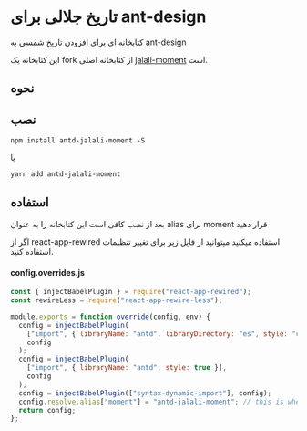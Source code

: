 # تاریخ جلالی برای ant-design

کتابخانه ای برای افزودن تاریخ شمسی به ant-design

این کتابخانه یک fork از کتابخانه اصلی [jalali-moment](https://github.com/fingerpich/jalali-moment) است.

## نحوه

## نصب

```shell
npm install antd-jalali-moment -S
```

یا

```shell
yarn add antd-jalali-moment
```

## استفاده

بعد از نصب کافی است این کتابخانه را به عنوان alias برای moment قرار دهید

اگر از react-app-rewired استفاده میکنید میتوانید از فایل زیر برای تغییر تنظیمات استفاده کنید.

#### config.overrides.js

```js
const { injectBabelPlugin } = require("react-app-rewired");
const rewireLess = require("react-app-rewire-less");

module.exports = function override(config, env) {
  config = injectBabelPlugin(
    ["import", { libraryName: "antd", libraryDirectory: "es", style: "css" }],
    config
  );
  config = injectBabelPlugin(
    ["import", { libraryName: "antd", style: true }],
    config
  );
  config = injectBabelPlugin(["syntax-dynamic-import"], config);
  config.resolve.alias["moment"] = "antd-jalali-moment"; // this is where we use alias
  return config;
};
```
